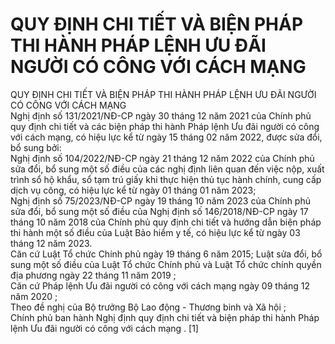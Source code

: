 # QUY ĐỊNH CHI TIẾT VÀ BIỆN PHÁP THI HÀNH PHÁP LỆNH ƯU ĐÃI NGƯỜI CÓ CÔNG VỚI CÁCH MẠNG

QUY ĐỊNH CHI TIẾT VÀ BIỆN PHÁP THI HÀNH PHÁP LỆNH ƯU ĐÃI NGƯỜI CÓ CÔNG VỚI CÁCH MẠNG  
Nghị định số 131/2021/NĐ-CP ngày 30 tháng 12 năm 2021 của Chính phủ quy định chi tiết và các biện pháp thi hành Pháp lệnh Ưu đãi người có công với cách mạng, có hiệu lực kể từ ngày 15 tháng 02 năm 2022, được sửa đổi, bổ sung bởi:  
Nghị định số 104/2022/NĐ-CP ngày 21 tháng 12 năm 2022 của Chính phủ sửa đổi, bổ sung một số điều của các nghị định liên quan đến việc nộp, xuất trình sổ hộ khẩu, sổ tạm trú giấy khi thực hiện thủ tục hành chính, cung cấp dịch vụ công, có hiệu lực kể từ ngày 01 tháng 01 năm 2023;  
Nghị định số 75/2023/NĐ-CP ngày 19 tháng 10 năm 2023 của Chính phủ sửa đổi, bổ sung một số điều của Nghị định số 146/2018/NĐ-CP ngày 17 tháng 10 năm 2018 của Chính phủ quy định chi tiết và hướng dẫn biện pháp thi hành một số điều của Luật Bảo hiểm y tế, có hiệu lực kể từ ngày 03 tháng 12 năm 2023.  
Căn cứ Luật Tổ chức Chính phủ ngày 19 tháng 6 năm 2015; Luật sửa đổi, bổ sung một số điều của Luật Tổ chức Chính phủ và Luật Tổ chức chính quyền địa phương ngày 22 tháng 11 năm 2019 ;  
Căn cứ Pháp lệnh Ưu đãi người có công với cách mạng ngày 09 tháng 12 năm 2020 ;  
Theo đề nghị của Bộ trưởng Bộ Lao động - Thương binh và Xã hội ;  
Chính phủ ban hành Nghị định quy định chi tiết và biện pháp thi hành Pháp lệnh Ưu đãi người có công với cách mạng . [1]